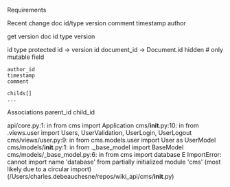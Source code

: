 Requirements

Recent change
   doc id/type
   version
   comment
   timestamp
   author

get version
    doc id type
    version




<Document>
    id
    type
    protected

<DocumentVersion>
    id  -> version id
    document_id -> Document.id
    hidden  # only mutable field

    



    author_id
    timestamp
    comment

    childs[]
    ...

Associations
    parent_id
    child_id


api/core.py:1: in <module>
    from cms import Application
cms/__init__.py:10: in <module>
    from .views.user import Users, UserValidation, UserLogin, UserLogout
cms/views/user.py:9: in <module>
    from cms.models.user import User as UserModel
cms/models/__init__.py:1: in <module>
    from ._base_model import BaseModel
cms/models/_base_model.py:6: in <module>
    from cms import database
E   ImportError: cannot import name 'database' from partially initialized module 'cms' (most likely due to a circular import) (/Users/charles.debeauchesne/repos/wiki_api/cms/__init__.py)